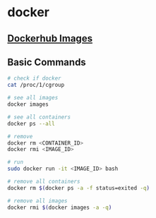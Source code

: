 # docker

## [Dockerhub Images](https://hub.docker.com)

## Basic Commands

```bash
# check if docker
cat /proc/1/cgroup

# see all images
docker images

# see all containers
docker ps --all

# remove
docker rm <CONTAINER_ID>
docker rmi <IMAGE_ID>

# run
sudo docker run -it <IMAGE_ID> bash

# remove all containers
docker rm $(docker ps -a -f status=exited -q) 

# remove all images
docker rmi $(docker images -a -q)
```
